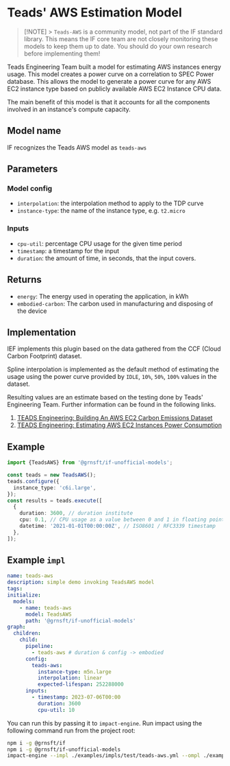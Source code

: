 # Teads' AWS Estimation Model

> [!NOTE] > `Teads-AWS` is a community model, not part of the IF standard library. This means the IF core team are not closely monitoring these models to keep them up to date. You should do your own research before implementing them!

Teads Engineering Team built a model for estimating AWS instances energy usage. This model creates a power curve on a correlation to SPEC Power database. This allows the model to generate a power curve for any AWS EC2 instance type based on publicly available AWS EC2 Instance CPU data.

The main benefit of this model is that it accounts for all the components involved in an instance's compute capacity.

## Model name

IF recognizes the Teads AWS model as `teads-aws`

## Parameters

### Model config

- `interpolation`: the interpolation method to apply to the TDP curve
- `instance-type`: the name of the instance type, e.g. `t2.micro`

### Inputs

- `cpu-util`: percentage CPU usage for the given time period
- `timestamp`: a timestamp for the input
- `duration`: the amount of time, in seconds, that the input covers.

## Returns

- `energy`: The energy used in operating the application, in kWh
- `embodied-carbon`: The carbon used in manufacturing and disposing of the device

## Implementation

IEF implements this plugin based on the data gathered from the CCF (Cloud Carbon Footprint) dataset.

Spline interpolation is implemented as the default method of estimating the usage using the power curve provided by `IDLE`, `10%`, `50%`, `100%` values in the dataset.

Resulting values are an estimate based on the testing done by Teads' Engineering Team. Further information can be found in the following links.

1. [TEADS Engineering: Building An AWS EC2 Carbon Emissions Dataset](https://medium.com/teads-engineering/building-an-aws-ec2-carbon-emissions-dataset-3f0fd76c98ac)
2. [TEADS Engineering: Estimating AWS EC2 Instances Power Consumption](https://medium.com/teads-engineering/estimating-aws-ec2-instances-power-consumption-c9745e347959)

## Example

```typescript
import {TeadsAWS} from '@grnsft/if-unofficial-models';

const teads = new TeadsAWS();
teads.configure({
  instance_type: 'c6i.large',
});
const results = teads.execute([
  {
    duration: 3600, // duration institute
    cpu: 0.1, // CPU usage as a value between 0 and 1 in floating point number
    datetime: '2021-01-01T00:00:00Z', // ISO8601 / RFC3339 timestamp
  },
]);
```

## Example `impl`

```yaml
name: teads-aws
description: simple demo invoking TeadsAWS model
tags:
initialize:
  models:
    - name: teads-aws
      model: TeadsAWS
      path: '@grnsft/if-unofficial-models'
graph:
  children:
    child:
      pipeline:
        - teads-aws # duration & config -> embodied
      config:
        teads-aws:
          instance-type: m5n.large
          interpolation: linear
          expected-lifespan: 252288000
      inputs:
        - timestamp: 2023-07-06T00:00
          duration: 3600
          cpu-util: 10
```

You can run this by passing it to `impact-engine`. Run impact using the following command run from the project root:

```sh
npm i -g @grnsft/if
npm i -g @grnsft/if-unofficial-models
impact-engine --impl ./examples/impls/test/teads-aws.yml --ompl ./examples/ompls/teads-aws.yml
```
